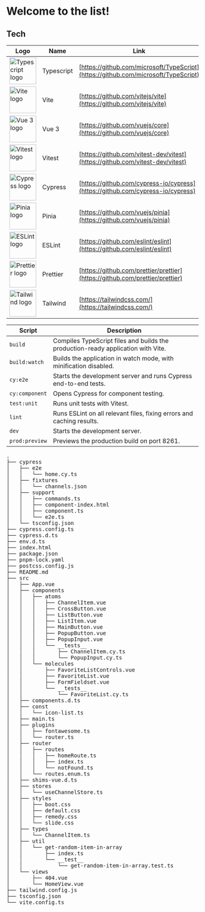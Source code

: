 # Welcome to the list!

## Tech

| Logo                                                                                                                       | Name       | Link                                                                               |
| -------------------------------------------------------------------------------------------------------------------------- | ---------- | ---------------------------------------------------------------------------------- |
| <img height="70" src="https://upload.wikimedia.org/wikipedia/commons/4/4c/Typescript_logo_2020.svg" alt="Typescript logo"> | Typescript | [https://github.com/microsoft/TypeScript](https://github.com/microsoft/TypeScript) |
| <img height="70" src="https://vitejs.dev/logo.svg" alt="Vite logo">                                                        | Vite       | [https://github.com/vitejs/vite](https://github.com/vitejs/vite)                   |
| <img height="70" src="https://upload.wikimedia.org/wikipedia/commons/9/95/Vue.js_Logo_2.svg" alt="Vue 3 logo">             | Vue 3      | [https://github.com/vuejs/core](https://github.com/vuejs/core)                     |
| <img height="70" src="https://vitest.dev/logo.svg" alt="Vitest logo">                                                      | Vitest     | [https://github.com/vitest-dev/vitest](https://github.com/vitest-dev/vitest)       |
| <img height="70" src="https://upload.wikimedia.org/wikipedia/commons/a/a4/Cypress.png" alt="Cypress logo">                 | Cypress    | [https://github.com/cypress-io/cypress](https://github.com/cypress-io/cypress)     |
| <img height="70" src="https://pinia.vuejs.org/logo.svg" alt="Pinia logo">                                                  | Pinia      | [https://github.com/vuejs/pinia](https://github.com/vuejs/pinia)                   |
| <img height="70" src="https://upload.wikimedia.org/wikipedia/commons/e/e3/ESLint_logo.svg" alt="ESLint logo">              | ESLint     | [https://github.com/eslint/eslint](https://github.com/eslint/eslint)               |
| <img height="70" src="https://prettier.io/icon.png" alt="Prettier logo">                                                   | Prettier   | [https://github.com/prettier/prettier](https://github.com/prettier/prettier)       |
| <img height="70" src="https://upload.wikimedia.org/wikipedia/commons/d/d5/Tailwind_CSS_Logo.svg" alt="Tailwind logo">      | Tailwind   | [https://tailwindcss.com/](https://tailwindcss.com/)                               |

| Script         | Description                                                                      |
| -------------- | -------------------------------------------------------------------------------- |
| `build`        | Compiles TypeScript files and builds the production-ready application with Vite. |
| `build:watch`  | Builds the application in watch mode, with minification disabled.                |
| `cy:e2e`       | Starts the development server and runs Cypress end-to-end tests.                 |
| `cy:component` | Opens Cypress for component testing.                                             |
| `test:unit`    | Runs unit tests with Vitest.                                                     |
| `lint`         | Runs ESLint on all relevant files, fixing errors and caching results.            |
| `dev`          | Starts the development server.                                                   |
| `prod:preview` | Previews the production build on port 8261.                                      |

<pre>
.
├── cypress
│   ├── e2e
│   │   └── home.cy.ts
│   ├── fixtures
│   │   └── channels.json
│   ├── support
│   │   ├── commands.ts
│   │   ├── component-index.html
│   │   ├── component.ts
│   │   └── e2e.ts
│   └── tsconfig.json
├── cypress.config.ts
├── cypress.d.ts
├── env.d.ts
├── index.html
├── package.json
├── pnpm-lock.yaml
├── postcss.config.js
├── README.md
├── src
│   ├── App.vue
│   ├── components
│   │   ├── atoms
│   │   │   ├── ChannelItem.vue
│   │   │   ├── CrossButton.vue
│   │   │   ├── ListButton.vue
│   │   │   ├── ListItem.vue
│   │   │   ├── MainButton.vue
│   │   │   ├── PopupButton.vue
│   │   │   ├── PopupInput.vue
│   │   │   └── __tests__
│   │   │       ├── ChannelItem.cy.ts
│   │   │       └── PopupInput.cy.ts
│   │   └── molecules
│   │       ├── FavoriteListControls.vue
│   │       ├── FavoriteList.vue
│   │       ├── FormFieldset.vue
│   │       └── __tests__
│   │           └── FavoriteList.cy.ts
│   ├── components.d.ts
│   ├── const
│   │   └── icon-list.ts
│   ├── main.ts
│   ├── plugins
│   │   ├── fontawesome.ts
│   │   └── router.ts
│   ├── router
│   │   ├── routes
│   │   │   ├── homeRoute.ts
│   │   │   ├── index.ts
│   │   │   └── notFound.ts
│   │   └── routes.enum.ts
│   ├── shims-vue.d.ts
│   ├── stores
│   │   └── useChannelStore.ts
│   ├── styles
│   │   ├── boot.css
│   │   ├── default.css
│   │   ├── remedy.css
│   │   └── slide.css
│   ├── types
│   │   └── ChannelItem.ts
│   ├── util
│   │   └── get-random-item-in-array
│   │       ├── index.ts
│   │       └── __test__
│   │           └── get-random-item-in-array.test.ts
│   └── views
│       ├── 404.vue
│       └── HomeView.vue
├── tailwind.config.js
├── tsconfig.json
└── vite.config.ts

</pre>
